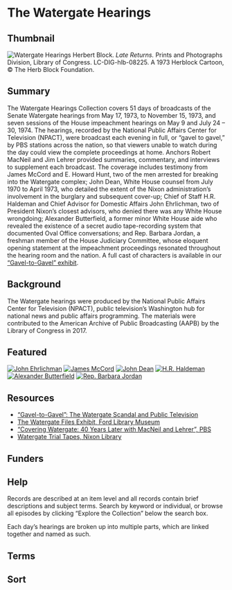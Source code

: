 # The Watergate Hearings

## Thumbnail

![Watergate Hearings](https://s3.amazonaws.com/americanarchive.org/special-collections/Herblock_latereturns-l.jpg "Watergate Hearings")
<a class="caption-text">Herbert Block. <em>Late Returns.</em> Prints and Photographs Division, Library of Congress. LC-DIG-hlb-08225. A 1973 Herblock Cartoon, © The Herb Block Foundation.</a>

## Summary

The Watergate Hearings Collection covers 51 days of broadcasts of the Senate Watergate hearings from May 17, 1973, to November 15, 1973, and seven sessions of the House impeachment hearings on May 9 and July 24 – 30, 1974. The hearings, recorded by the National Public Affairs Center for Television (NPACT), were broadcast each evening in full, or “gavel to gavel,” by PBS stations across the nation, so that viewers unable to watch during the day could view the complete proceedings at home. Anchors Robert MacNeil and Jim Lehrer provided summaries, commentary, and interviews to supplement each broadcast. The coverage includes testimony from James McCord and E. Howard Hunt, two of the men arrested for breaking into the Watergate complex; John Dean, White House counsel from July 1970 to April 1973, who detailed the extent of the Nixon administration’s involvement in the burglary and subsequent cover-up; Chief of Staff H.R. Haldeman and Chief Advisor for Domestic Affairs John Ehrlichman, two of President Nixon’s closest advisors, who denied there was any White House wrongdoing; Alexander Butterfield, a former minor White House aide who revealed the existence of a secret audio tape-recording system that documented Oval Office conversations; and Rep. Barbara Jordan, a freshman member of the House Judiciary Committee, whose eloquent opening statement at the impeachment proceedings resonated throughout the hearing room and the nation. A full cast of characters is available in our [“Gavel-to-Gavel” exhibit](http://americanarchive.org/exhibits/watergate/cast-of-characters).

## Background

The Watergate hearings were produced by the National Public Affairs Center for Television (NPACT), public television’s Washington hub for national news and public affairs programming. The materials were contributed to the American Archive of Public Broadcasting (AAPB) by the Library of Congress in 2017.

## Featured

[![John Ehrlichman](https://s3.amazonaws.com/americanarchive.org/special-collections/cpb-aacip_512-t43hx16p65.jpg)](/catalog/cpb-aacip_512-t43hx16p65#at_650.44_s)
[![James McCord](https://s3.amazonaws.com/americanarchive.org/special-collections/cpb-aacip_512-s756d5q992.jpg)](/catalog/cpb-aacip_512-s756d5q992)
[![John Dean](https://s3.amazonaws.com/americanarchive.org/special-collections/cpb-aacip_512-125q815b4c.jpg)](/catalog/cpb-aacip_512-125q815b4c)
[![H.R. Haldeman](https://s3.amazonaws.com/americanarchive.org/special-collections/cpb-aacip_512-w950g3j14f.jpg)](/catalog/cpb-aacip_512-w950g3j14f)
[![Alexander Butterfield](https://s3.amazonaws.com/americanarchive.org/special-collections/cpb-aacip_512-jm23b5x51c.jpg)](/catalog/cpb-aacip_512-jm23b5x51c#at_3060.54_s)
[![Rep. Barbara Jordan](https://s3.amazonaws.com/americanarchive.org/special-collections/cpb-aacip_512-w37kp7vq3t.jpg)](/catalog/cpb-aacip_512-w37kp7vq3t#at_310.00_s)

## Resources

- [“Gavel-to-Gavel”: The Watergate Scandal and Public Television](http://americanarchive.org/exhibits/watergate)
- [The Watergate Files Exhibit, Ford Library Museum](https://www.fordlibrarymuseum.gov/museum/exhibits/Watergate_files/index.html)
- [“Covering Watergate: 40 Years Later with MacNeil and Lehrer”, PBS](https://www.pbs.org/newshour/show/covering-watergate-40-years-later-with-macneil-and-lehrer)
- [Watergate Trial Tapes, Nixon Library](https://www.nixonlibrary.gov/watergate-trial-tapes)

## Funders

## Help

Records are described at an item level and all records contain brief descriptions and subject terms. Search by keyword or individual, or browse all episodes by clicking “Explore the Collection” below the search box.

Each day’s hearings are broken up into multiple parts, which are linked together and named as such.

## Terms

## Sort

